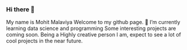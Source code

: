 ### Hi there 👋
My name is Mohit Malaviya
Welcome to my github page.
🌱 I’m currently learning data science and programming
Some interesting projects are coming soon.
Being a Highly creative person I am, expect to see a lot of cool projects in the near future.

